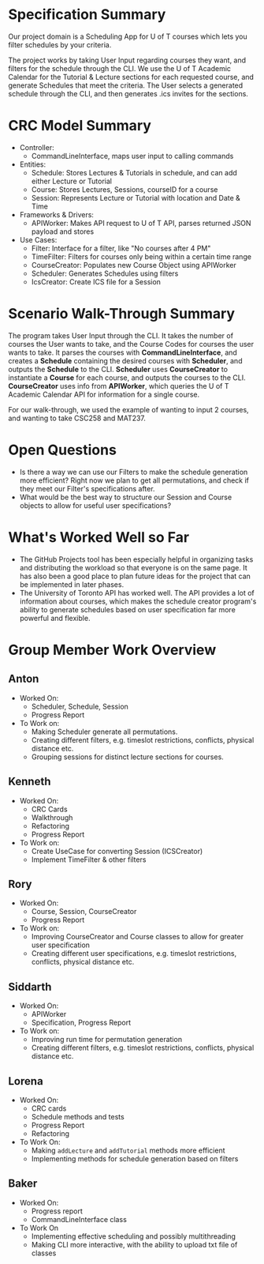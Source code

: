 # Specification Summary
Our project domain is a Scheduling App for U of T courses which lets you filter schedules by your criteria.

The project works by taking User Input regarding courses they want, and filters for the schedule through the CLI. We use the U of T Academic Calendar for the Tutorial & Lecture sections for each requested course, and generate Schedules that meet the criteria. The User selects a generated schedule through the CLI, and then generates .ics invites for the sections.

# CRC Model Summary
* Controller:
  * CommandLineInterface, maps user input to calling commands
* Entities:
  * Schedule: Stores Lectures & Tutorials in schedule, and can add either Lecture or Tutorial
  * Course: Stores Lectures, Sessions, courseID for a course
  * Session: Represents Lecture or Tutorial with location and Date & Time
* Frameworks & Drivers:
  * APIWorker: Makes API request to U of T API, parses returned JSON payload and stores
* Use Cases:
  * Filter: Interface for a filter, like "No courses after 4 PM"
  * TimeFilter: Filters for courses only being within a certain time range
  * CourseCreator: Populates new Course Object using APIWorker
  * Scheduler: Generates Schedules using filters
  * IcsCreator: Create ICS file for a Session
# Scenario Walk-Through Summary
The program takes User Input through the CLI. It takes the number of courses the User wants to take, and the Course Codes for courses the user wants to take. It parses the courses with **CommandLineInterface**, and creates a **Schedule** containing the desired courses with **Scheduler**, and outputs the **Schedule** to the CLI. **Scheduler** uses **CourseCreator** to instantiate a **Course** for each course, and outputs the courses to the CLI. **CourseCreator** uses info from **APIWorker**, which queries the U of T Academic Calendar API for information for a single course.

For our walk-through, we used the example of wanting to input 2 courses, and wanting to take CSC258 and MAT237.

# Open Questions
* Is there a way we can use our Filters to make the schedule generation more efficient? Right now we plan to get all permutations, and check if they meet our Filter's specifications after.
* What would be the best way to structure our Session and Course objects to allow for useful user specifications?

# What's Worked Well so Far
* The GitHub Projects tool has been especially helpful in organizing tasks and distributing the workload so that everyone is on the same page. It has also been a good place to plan future ideas for the project that can be implemented in later phases.
* The University of Toronto API has worked well. The API provides a lot of information about courses, which makes the schedule creator program's ability to generate schedules based on user specification far more powerful and flexible.
# Group Member Work Overview


## Anton
* Worked On:
  * Scheduler, Schedule, Session 
  * Progress Report
* To Work on:
  * Making Scheduler generate all permutations.
  * Creating different filters, e.g. timeslot restrictions, conflicts, physical distance etc.
  * Grouping sessions for distinct lecture sections for courses.
## Kenneth
* Worked On:
  * CRC Cards
  * Walkthrough
  * Refactoring
  * Progress Report
* To Work on:
  * Create UseCase for converting Session (ICSCreator)
  * Implement TimeFilter & other filters
## Rory
* Worked On:
  * Course, Session, CourseCreator
  * Progress Report
* To Work on:
  * Improving CourseCreator and Course classes to allow for greater user specification
  * Creating different user specifications, e.g. timeslot restrictions, conflicts, physical distance etc.
## Siddarth
* Worked On:
  * APIWorker
  * Specification, Progress Report
* To Work on:
  * Improving run time for permutation generation
  * Creating different filters, e.g. timeslot restrictions, conflicts, physical distance etc. 
## Lorena 
* Worked On:
  * CRC cards
  * Schedule methods and tests 
  * Progress Report 
  * Refactoring
* To Work On:
  * Making `addLecture` and `addTutorial` methods more efficient 
  * Implementing methods for schedule generation based on filters 
## Baker
* Worked On:
  * Progress report
  * CommandLineInterface class
* To Work On
  * Implementing effective scheduling and possibly multithreading
  * Making CLI more interactive, with the ability to upload txt file of classes
